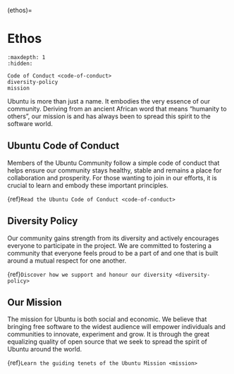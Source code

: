 (ethos)=
# Ethos

```{toctree}
:maxdepth: 1
:hidden:

Code of Conduct <code-of-conduct>
diversity-policy
mission
```

Ubuntu is more than just a name. It embodies the very essence of our community. Deriving from an ancient African word that means “humanity to others”, our mission is and has always been to spread this spirit to the software world.

## Ubuntu Code of Conduct

Members of the Ubuntu Community follow a simple code of conduct that helps ensure our community stays healthy, stable and remains a place for collaboration and prosperity. For those wanting to join in our efforts, it is crucial to learn and embody these important principles.

{ref}`Read the Ubuntu Code of Conduct <code-of-conduct>`

## Diversity Policy

Our community gains strength from its diversity and actively encourages everyone to participate in the project. We are committed to fostering a community that everyone feels proud to be a part of and one that is built around a mutual respect for one another.

{ref}`Discover how we support and honour our diversity <diversity-policy>`

## Our Mission

The mission for Ubuntu is both social and economic. We believe that bringing free software to the widest audience will empower individuals and communities to innovate, experiment and grow. It is through the great equalizing quality of open source that we seek to spread the spirit of Ubuntu around the world.

{ref}`Learn the guiding tenets of the Ubuntu Mission <mission>`